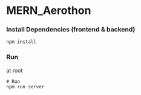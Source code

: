 # MERN_Aerothon
### Install Dependencies (frontend & backend)

```
npm install
```

### Run
at root

```
# Run 
npm run server

```
